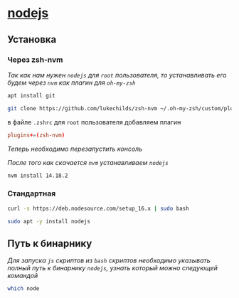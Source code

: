 # [nodejs](https://github.com/lukechilds/zsh-nvm)

## Установка

### Через zsh-nvm

*Так как нам нужен `nodejs` для `root` пользователя, то устанавливать его будем через `nvm` как плагин для `oh-my-zsh`*

```bash
apt install git
```

```bash
git clone https://github.com/lukechilds/zsh-nvm ~/.oh-my-zsh/custom/plugins/zsh-nvm
```

в файле `.zshrc` для `root` пользователя добавляем плагин

```conf
plugins+=(zsh-nvm)
```

*Теперь необходимо перезапустить консоль*

*После того как скачается `nvm` устанавливаем `nodejs`*

```bash
nvm install 14.18.2
```

### Стандартная

```bash
curl -s https://deb.nodesource.com/setup_16.x | sudo bash
```

```bash
sudo apt -y install nodejs
```

## Путь к бинарнику

*Для запуска `js` скриптов из `bash` скриптов необходимо указывать полный путь к бинарнику `nodejs`, узнать который можно следующей командой*

```bash
which node
```

